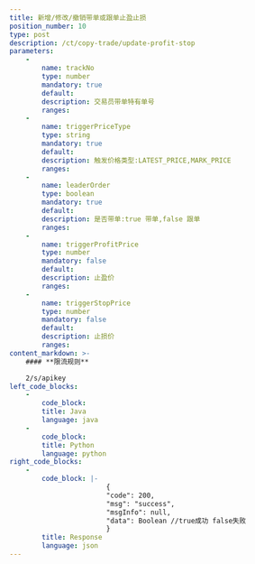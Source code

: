 ```yaml
---
title: 新增/修改/撤销带单或跟单止盈止损
position_number: 10
type: post
description: /ct/copy-trade/update-profit-stop
parameters:
    -
        name: trackNo
        type: number
        mandatory: true
        default:
        description: 交易员带单特有单号
        ranges:
    -
        name: triggerPriceType
        type: string
        mandatory: true
        default:
        description: 触发价格类型:LATEST_PRICE,MARK_PRICE
        ranges:
    -
        name: leaderOrder
        type: boolean
        mandatory: true
        default:
        description: 是否带单:true 带单,false 跟单
        ranges:
    - 
        name: triggerProfitPrice
        type: number
        mandatory: false
        default:
        description: 止盈价
        ranges:
    - 
        name: triggerStopPrice
        type: number
        mandatory: false
        default:
        description: 止损价
        ranges:
content_markdown: >-
    #### **限流规则**

    2/s/apikey
left_code_blocks:
    - 
        code_block:
        title: Java
        language: java
    - 
        code_block:
        title: Python
        language: python
right_code_blocks:
    - 
        code_block: |-
                        {
                        "code": 200,
                        "msg": "success",
                        "msgInfo": null,
                        "data": Boolean //true成功 false失败
                        }
        title: Response
        language: json
---
```


